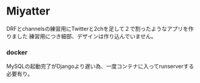 # Miyatter
DRFとchannelsの練習用にTwitterと2chを足して２で割ったようなアプリを作りました
練習用につき細部、デザインは作り込んでいません。


<h3>docker</h3>
MySQLの起動完了がDjangoより遅い為、一度コンテナに入ってrunserverする必要有り。
